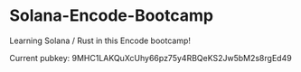 # Solana-Encode-Bootcamp
Learning Solana / Rust in this Encode bootcamp! 

Current pubkey:
9MHC1LAKQuXcUhy66pz75y4RBQeKS2Jw5bM2s8rgEd49
